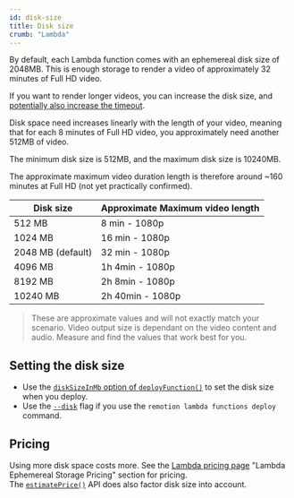 ```yaml
---
id: disk-size
title: Disk size
crumb: "Lambda"
---
```


By default, each Lambda function comes with an ephemereal disk size of 2048MB. This is enough storage to render a video of approximately 32 minutes of Full HD video.

If you want to render longer videos, you can increase the disk size, and [potentially also increase the timeout](/docs/timeout).

Disk space need increases linearly with the length of your video, meaning that for each 8 minutes of Full HD video, you approximately need another 512MB of video.

The minimum disk size is 512MB, and the maximum disk size is 10240MB.

The approximate maximum video duration length is therefore around ~160 minutes at Full HD (not yet practically confirmed).

| Disk size         | Approximate Maximum video length |
| ----------------- | -------------------------------- |
| 512 MB            | 8 min - 1080p                    |
| 1024 MB           | 16 min - 1080p                   |
| 2048 MB (default) | 32 min - 1080p                   |
| 4096 MB           | 1h 4min - 1080p                  |
| 8192 MB           | 2h 8min - 1080p                  |
| 10240 MB          | 2h 40min - 1080p                 |

> These are approximate values and will not exactly match your scenario. Video output size is dependant on the video content and audio. Measure and find the values that work best for you.

## Setting the disk size

- Use the [`diskSizeInMb` option of `deployFunction()`](/docs/lambda/deployfunction#disksizeinmb) to set the disk size when you deploy.
- Use the [`--disk`](/docs/lambda/cli/functions) flag if you use the `remotion lambda functions deploy` command.

## Pricing

Using more disk space costs more. See the [Lambda pricing page](https://aws.amazon.com/lambda/pricing/) "Lambda Ephemereal Storage Pricing" section for pricing.  
The [`estimatePrice()`](/docs/lambda/estimateprice) API does also factor disk size into account.
